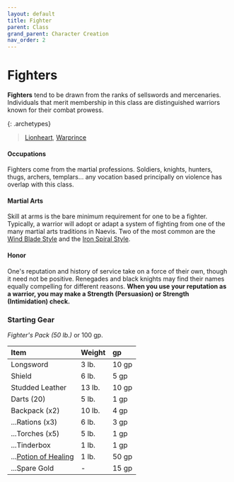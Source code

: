 ```yaml
---
layout: default
title: Fighter
parent: Class
grand_parent: Character Creation
nav_order: 2
---
```


# Fighters

**Fighters** tend to be drawn from the ranks of sellswords and mercenaries. Individuals that merit membership in this class are distinguished warriors known for their combat prowess.

{: .archetypes}
> [Lionheart](../../more/archetypes/fighter_lionheart), [Warprince](../../more/archetypes/fighter_warprince)

#### Occupations
Fighters come from the martial professions. Soldiers, knights, hunters, thugs, archers, templars... any vocation based principally on violence has overlap with this class.

#### Martial Arts
Skill at arms is the bare minimum requirement for one to be a fighter. Typically, a warrior will adopt or adapt a system of fighting from one of the many martial arts traditions in Naevis. Two of the most common are the [Wind Blade Style](../../more/archetypes/fighter_warprince) and the [Iron Spiral Style](../../more/archetypes/fighter_lionheart).

#### Honor
One's reputation and history of service take on a force of their own, though it need not be positive. Renegades and black knights may find their names equally compelling for different reasons. **When you use your reputation as a warrior, you may make a Strength (Persuasion) or Strength (Intimidation) check.** 


### Starting Gear

_Fighter's Pack (50 lb.)_ or 100 gp.

| Item                                                 | Weight | gp    |
| :--------------------------------------------------- | :----- | :---- |
| Longsword                                            | 3 lb.  | 10 gp |
| Shield                                               | 6 lb.  | 5 gp  |
| Studded Leather                                      | 13 lb. | 10 gp |
| Darts (20)                                           | 5 lb.  | 1 gp  |
| Backpack (x2)                                        | 10 lb. | 4 gp  |
| ...Rations (x3)                                      | 6 lb.  | 3 gp  |
| ...Torches (x5)                                      | 5 lb.  | 1 gp  |
| ...Tinderbox                                         | 1 lb.  | 1 gp  |
| ...[Potion of Healing](../../gear/alchemics/potions) | 1 lb.  | 50 gp |
| ...Spare Gold                                        | -      | 15 gp |
